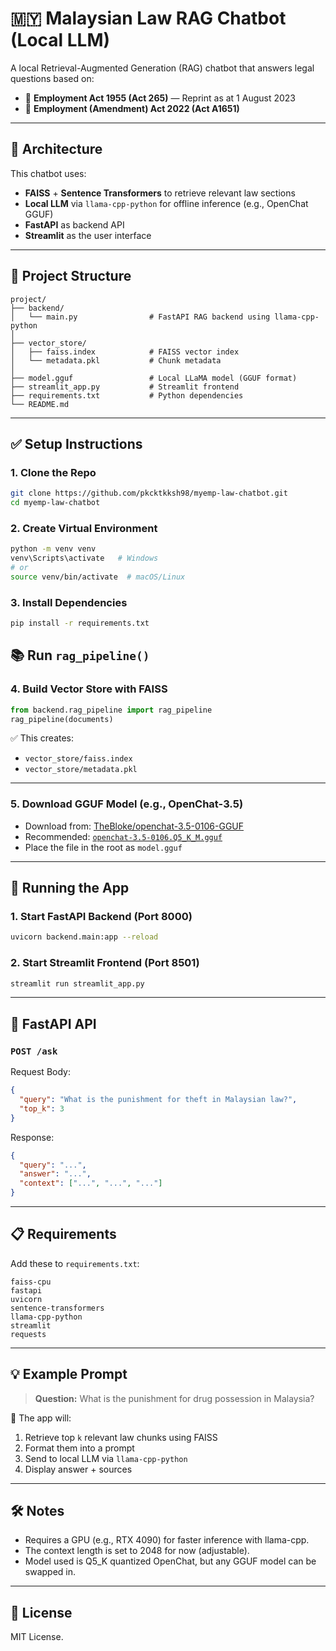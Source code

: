 # 🇲🇾 Malaysian Law RAG Chatbot (Local LLM)

A local Retrieval-Augmented Generation (RAG) chatbot that answers legal questions based on:

- 📘 **Employment Act 1955 (Act 265)** — Reprint as at 1 August 2023  
- 📕 **Employment (Amendment) Act 2022 (Act A1651)**

---

## 🧠 Architecture

This chatbot uses:

- **FAISS** + **Sentence Transformers** to retrieve relevant law sections  
- **Local LLM** via `llama-cpp-python` for offline inference (e.g., OpenChat GGUF)  
- **FastAPI** as backend API  
- **Streamlit** as the user interface

---

## 📁 Project Structure

```
project/
├── backend/
│   └── main.py                # FastAPI RAG backend using llama-cpp-python
│
├── vector_store/
│   ├── faiss.index            # FAISS vector index
│   └── metadata.pkl           # Chunk metadata
│
├── model.gguf                 # Local LLaMA model (GGUF format)
├── streamlit_app.py           # Streamlit frontend
├── requirements.txt           # Python dependencies
└── README.md
```

---

## ✅ Setup Instructions

### 1. Clone the Repo

```bash
git clone https://github.com/pkcktkksh98/myemp-law-chatbot.git
cd myemp-law-chatbot
```

### 2. Create Virtual Environment

```bash
python -m venv venv
venv\Scripts\activate   # Windows
# or
source venv/bin/activate  # macOS/Linux
```

### 3. Install Dependencies

```bash
pip install -r requirements.txt
```
## 📚 Run `rag_pipeline()`

### 4. Build Vector Store with FAISS

```python
from backend.rag_pipeline import rag_pipeline
rag_pipeline(documents)
```

✅ This creates:
- `vector_store/faiss.index`
- `vector_store/metadata.pkl`

---
### 5. Download GGUF Model (e.g., OpenChat-3.5)

- Download from: [TheBloke/openchat-3.5-0106-GGUF](https://huggingface.co/TheBloke/openchat-3.5-0106-GGUF)
- Recommended: [`openchat-3.5-0106.Q5_K_M.gguf`](https://huggingface.co/TheBloke/openchat-3.5-0106-GGUF/blob/main/openchat-3.5-0106.Q5_K_M.gguf)
- Place the file in the root as `model.gguf`

---

## 🚀 Running the App

### 1. Start FastAPI Backend (Port 8000)

```bash
uvicorn backend.main:app --reload
```

### 2. Start Streamlit Frontend (Port 8501)

```bash
streamlit run streamlit_app.py
```

---

## 🔗 FastAPI API

### `POST /ask`

Request Body:

```json
{
  "query": "What is the punishment for theft in Malaysian law?",
  "top_k": 3
}
```

Response:

```json
{
  "query": "...",
  "answer": "...",
  "context": ["...", "...", "..."]
}
```

---

## 📋 Requirements

Add these to `requirements.txt`:

```text
faiss-cpu
fastapi
uvicorn
sentence-transformers
llama-cpp-python
streamlit
requests
```

---

## 💡 Example Prompt

> **Question:** What is the punishment for drug possession in Malaysia?

🔎 The app will:
1. Retrieve top `k` relevant law chunks using FAISS
2. Format them into a prompt
3. Send to local LLM via `llama-cpp-python`
4. Display answer + sources

---

## 🛠️ Notes

- Requires a GPU (e.g., RTX 4090) for faster inference with llama-cpp.
- The context length is set to 2048 for now (adjustable).
- Model used is Q5_K quantized OpenChat, but any GGUF model can be swapped in.

---

## 📄 License

MIT License.
